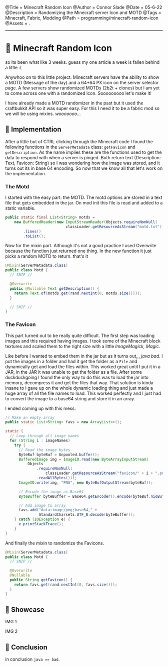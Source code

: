 @Title = Minecraft Random Icon
@Author = Connor Slade
@Date = 05-6-22
@Description = Randomizing the Minecraft server Icon and MOTD
@Tags = Minecraft, Fabric, Modding
@Path = programming/minecraft-random-icon
@Assets = .

---

# 🥌 Minecraft Random Icon

so its been what like 3 weeks.
guess my one article a week is fallen behind a little :\

Anywhoo on to this little project.
Minecraft servers have the ability to show a MOTD (Message of the day) and a 64\*64 PX icon on the server selector page.
A few servers show randomized MOTDs (2b2t + clones) but I am yet to come across one with a randomized icon.
Sooooooooo let's make it!

I have already made a MOTD randomizer in the past but it used the craftbukkit API so it was super easy.
For this I need it to be a fabric mod so we will be using mixins. _wooooooo..._

## 🚁 Implementation

After a little but of CTRL clicking through the Minecraft code I found the following functions in the `ServerMetadata` class: `getFavicon` and `getDescription`.
As the name implies these are the functions used to get the data to respond with when a server is pinged.
Both return text (Description: Text, Favicon: String) so I was wondering how the image was stored, and it turns out its in base 64 encoding.
So now that we know all that let's work on the implementation.

### The Motd

I started with the easy part: the MOTD.
The motd options are stored in a text file that gets embedded in the jar.
On mod init this file is read and added to a static variable.

```java
public static final List<String> motds =
    new BufferedReader(new InputStreamReader(Objects.requireNonNull(
                           classLoader.getResourceAsStream("motd.txt"))))
        .lines()
        .toList();
```

Now for the mixin part.
Although it's not a good practice I used Overwrite because the function just returned one thing.
In the new function it just picks a random MOTD to return.
that's it

```java
@Mixin(ServerMetadata.class)
public class Motd {
  // SNIP //

  @Overwrite
  public @Nullable Text getDescription() {
    return Text.of(motds.get(rand.nextInt(0, motds.size())));
  }

  // SNIP //
}
```

### The Favicon

This part turned out to be really quite difficult.
The first step was loading images and this required having images.
I took some of the Minecraft block textures and scaled them to the right size with a little _ImageMagick, Magic_.

Like before I wanted to embed them in the jar but as it turns out,,, _java bad_.
I put the images in a folder and had it get the folder as a `File` and dynamically get and load the files within.
This worked great until I put it in a JAR, in the JAR it was unable to get the folder as a file.
After some duckduckgoing I found the only way to do this was to load the jar into memory, decompress it and get the files that way.
That solution is kinda insane to I gave up on the whole dynamic loading thing and just made a huge array of all the file names to load.
This worked perfectly and I just had to convert the image to a base64 string and store it in an array.

I ended coming up with this mess:

```java
// Make an empty array
public static List<String> favs = new ArrayList<>();

static {
  // Loop through all image names
  for (String i : imageNames)
    try {
      // Read the image bytes
      ByteBuf byteBuf = Unpooled.buffer();
      BufferedImage img = ImageIO.read(new ByteArrayInputStream(
          Objects
              .requireNonNull(
                  classLoader.getResourceAsStream("favicon/" + i + ".png"))
              .readAllBytes()));
      ImageIO.write(img, "PNG", new ByteBufOutputStream(byteBuf));

      // Encode the image as Base64
      ByteBuffer byteBuffer = Base64.getEncoder().encode(byteBuf.nioBuffer());

      // Add image to array
      favs.add("data:image/png;base64," +
               StandardCharsets.UTF_8.decode(byteBuffer));
    } catch (IOException e) {
      e.printStackTrace();
    }
}
```

And finally the mixin to randomize the Favicons.

```java
@Mixin(ServerMetadata.class)
public class Motd {
  // SNIP //

  @Overwrite
  @Nullable
  public String getFavicon() {
    return favs.get(rand.nextInt(0, favs.size()));
  }
}
```

## 🧲 Showcase

IMG 1

IMG 2

## 💎 Conclusion

in conclusion `java == bad`.
